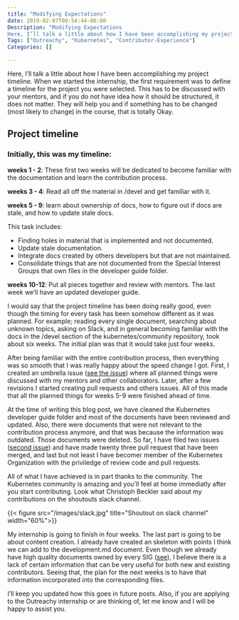 ```yaml
---
title: "Modifying Expectations"
date: 2019-02-07T00:54:44-06:00
Description: "Modifying Expectations
Here, I’ll talk a little about how I have been accomplishing my project timeline. When we started the internship, the first requirement was to define a timeline for the project you were selected. This has to be discussed with your mentors, and if you do not have idea how it should be structured, it does not matter. They will help you and if something has to be changed (most likely to change) in the course, that is totally Okay."
Tags: ["Outreachy", "Kubernetes", "Contributor-Experience"]
Categories: []

---
```


Here, I’ll talk a little about how I have been accomplishing my project timeline. When we started the internship, the first requirement was to define a timeline for the project you were selected. This has to be discussed with your mentors, and if you do not have idea how it should be structured, it does not matter. They will help you and if something has to be changed (most likely to change) in the course, that is totally Okay.


## Project timeline ##

### Initially, this was my timeline: ###

**weeks 1 - 2**: These first two weeks will be dedicated to become familiar with the  documentation and learn the contribution process.

**weeks 3 - 4**: Read all off the material in /devel and get familiar with it.

**weeks 5 - 9**: learn about ownership of docs, how to figure out if docs are stale, and how to update stale docs.


This task includes:


* Finding holes in material that is implemented and not documented.
* Update stale documentation.
* Integrate docs created by others developers but that are not maintained.
* Consolidate things that are not documented from the Special Interest Groups that own files in the developer guide folder.


**weeks 10-12**: Put all pieces together and review with mentors. The last week we’ll have an updated developer guide.

I would say that the project timeline has been doing really good, even though the timing for every task has been somehow different as it was planned. For example; reading every single document, searching about unknown topics, asking on Slack, and in general becoming familiar with the docs in the /devel section of the kubernetes/community repository, took about six weeks. The initial plan was that it would take just four weeks.


After being familiar with the entire contribution process, then everything was so smooth that I was really happy about the speed change I got. First, I created an umbrella issue ([see the issue]) where all planned things were discussed with my mentors and other collaborators. Later, after a few revisions I started creating pull requests and others issues. All of this made that all the  planned things for weeks 5-9 were finished ahead of time.


At the time of writing this blog post, we have cleaned the Kubernetes developer guide folder and most of the documents have been reviewed and updated. Also, there were documents that were not relevant to the contribution process anymore, and that was because the information was  outdated. Those documents were deleted. So far, I have filed two issues ([second issue]) and have made twenty three  pull request that have been merged, and last but not least I have becomer member of the Kubernetes Organization with the priviledge of review code and pull requests. 

All of what I have achieved is in part thanks to the community. The Kubernetes community is amazing and you'll feel at home immediatly after you start contributing. Look what Christoph Beckler said about my contributions on the shoutouts slack channel.

{{< figure src="/images/slack.jpg" title="Shoutout on slack channel" width="60%">}}
<br/>

My internship is going to finish in four weeks. The last part is going to be about content creation. I already have created an skeleton with points I think we can add to the development.md document. Even though we already have high quality documents owned by every SIG ([see]), I believe there is a lack of certain information that can be very useful for both new and existing contributors. Seeing that, the plan for the next weeks is to have that information incorporated into the corresponding files.


I’ll keep you updated how this goes in future posts. Also, if you are applying to the Outreachy internship or are thinking of, let me know and I will be happy to assist you.


[see the issue]: https://github.com/kubernetes/community/issues/3064
[second issue]: https://github.com/kubernetes/community/issues/3097
[see]: https://github.com/eduartua/community/tree/master/contributors/devel